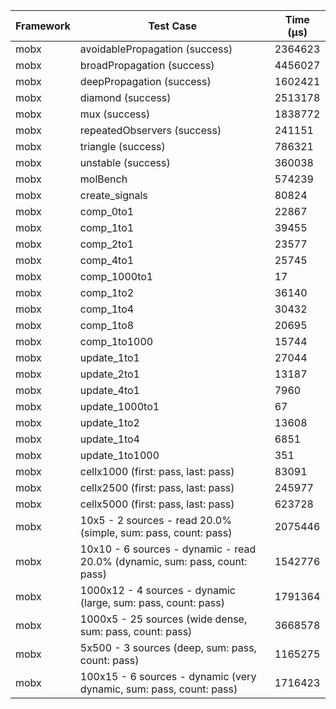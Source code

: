 | Framework | Test Case | Time (μs) |
| --- | --- | --- |
| mobx | avoidablePropagation (success) | 2364623 |
| mobx | broadPropagation (success) | 4456027 |
| mobx | deepPropagation (success) | 1602421 |
| mobx | diamond (success) | 2513178 |
| mobx | mux (success) | 1838772 |
| mobx | repeatedObservers (success) | 241151 |
| mobx | triangle (success) | 786321 |
| mobx | unstable (success) | 360038 |
| mobx | molBench | 574239 |
| mobx | create_signals | 80824 |
| mobx | comp_0to1 | 22867 |
| mobx | comp_1to1 | 39455 |
| mobx | comp_2to1 | 23577 |
| mobx | comp_4to1 | 25745 |
| mobx | comp_1000to1 | 17 |
| mobx | comp_1to2 | 36140 |
| mobx | comp_1to4 | 30432 |
| mobx | comp_1to8 | 20695 |
| mobx | comp_1to1000 | 15744 |
| mobx | update_1to1 | 27044 |
| mobx | update_2to1 | 13187 |
| mobx | update_4to1 | 7960 |
| mobx | update_1000to1 | 67 |
| mobx | update_1to2 | 13608 |
| mobx | update_1to4 | 6851 |
| mobx | update_1to1000 | 351 |
| mobx | cellx1000 (first: pass, last: pass) | 83091 |
| mobx | cellx2500 (first: pass, last: pass) | 245977 |
| mobx | cellx5000 (first: pass, last: pass) | 623728 |
| mobx | 10x5 - 2 sources - read 20.0% (simple, sum: pass, count: pass) | 2075446 |
| mobx | 10x10 - 6 sources - dynamic - read 20.0% (dynamic, sum: pass, count: pass) | 1542776 |
| mobx | 1000x12 - 4 sources - dynamic (large, sum: pass, count: pass) | 1791364 |
| mobx | 1000x5 - 25 sources (wide dense, sum: pass, count: pass) | 3668578 |
| mobx | 5x500 - 3 sources (deep, sum: pass, count: pass) | 1165275 |
| mobx | 100x15 - 6 sources - dynamic (very dynamic, sum: pass, count: pass) | 1716423 |
